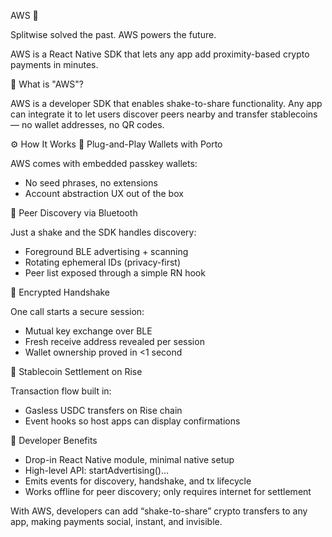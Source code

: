 AWS 📲

Splitwise solved the past. AWS powers the future.

AWS is a React Native SDK that lets any app add proximity-based crypto payments in minutes.

🧾 What is "AWS"?

AWS is a developer SDK that enables shake-to-share functionality.
Any app can integrate it to let users discover peers nearby and transfer stablecoins — no wallet addresses, no QR codes.

⚙️ How It Works
🚀 Plug-and-Play Wallets with Porto

AWS comes with embedded passkey wallets:
* No seed phrases, no extensions
* Account abstraction UX out of the box

📡 Peer Discovery via Bluetooth

Just a shake and the SDK handles discovery:
* Foreground BLE advertising + scanning
* Rotating ephemeral IDs (privacy-first)
* Peer list exposed through a simple RN hook

🤝 Encrypted Handshake

One call starts a secure session:
* Mutual key exchange over BLE
* Fresh receive address revealed per session
* Wallet ownership proved in <1 second

💸 Stablecoin Settlement on Rise

Transaction flow built in:
* Gasless USDC transfers on Rise chain
* Event hooks so host apps can display confirmations

🔧 Developer Benefits

* Drop-in React Native module, minimal native setup
* High-level API: startAdvertising()...
* Emits events for discovery, handshake, and tx lifecycle
* Works offline for peer discovery; only requires internet for settlement

With AWS, developers can add “shake-to-share” crypto transfers to any app, making payments social, instant, and invisible.
